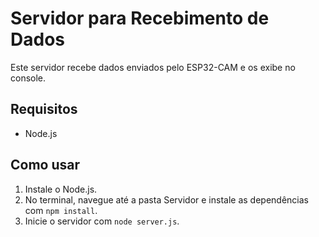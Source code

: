 # Servidor para Recebimento de Dados

Este servidor recebe dados enviados pelo ESP32-CAM e os exibe no console.

## Requisitos
- Node.js

## Como usar
1. Instale o Node.js.
2. No terminal, navegue até a pasta Servidor e instale as dependências com `npm install`.
3. Inicie o servidor com `node server.js`.

